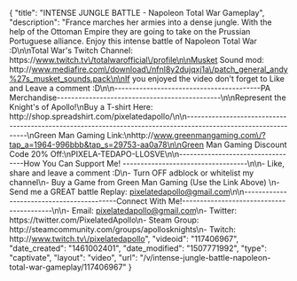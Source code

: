 {
    "title": "INTENSE JUNGLE BATTLE - Napoleon Total War Gameplay",
    "description": "France marches her armies into a dense jungle.  With the help of the Ottoman Empire they are going to take on the Prussian Portuguese alliance.  Enjoy this intense battle of Napoleon Total War :D\n\nTotal War's Twitch Channel: https:\/\/www.twitch.tv\/totalwarofficial\/profile\n\nMusket Sound mod: http:\/\/www.mediafire.com\/download\/nfnl8y2dujqxj1a\/patch_general_andy%27s_musket_sounds.pack\n\nIf you enjoyed the video don't forget to Like and Leave a comment :D\n\n-----------------------------------------PA Merchandise----------------------------------------------\n\nRepresent the Knight's of Apollo!\nBuy a T-shirt Here: http:\/\/shop.spreadshirt.com\/pixelatedapollo\/\n\n---------------------------------------------------------------------------------------------------------------\nGreen Man Gaming Link:\nhttp:\/\/www.greenmangaming.com\/?tap_a=1964-996bbb&tap_s=29753-aa0a78\n\nGreen Man Gaming Discount Code 20% Off:\nPIXELA-TEDAPO-LLOSVE\n\n----------------------------------How You Can Support Me! -----------------------------------\n\n- Like, share and leave a comment :D\n- Turn OFF adblock or whitelist my channel\n- Buy a Game from Green Man Gaming (Use the Link Above) \n- Send me a GREAT battle Replay: pixelatedapollo@gmail.com\n\n------------------------------------------Connect With Me!-----------------------------------------\n\n- Email: pixelatedapollo@gmail.com\n- Twitter: https:\/\/twitter.com\/PixelatedApollo\n- Steam Group:  http:\/\/steamcommunity.com\/groups\/apollosknights\n- Twitch: http:\/\/www.twitch.tv\/pixelatedapollo",
    "videoid": "117406967",
    "date_created": "1461002401",
    "date_modified": "1507771992",
    "type": "captivate",
    "layout": "video",
    "url": "\/v\/intense-jungle-battle-napoleon-total-war-gameplay\/117406967"
}